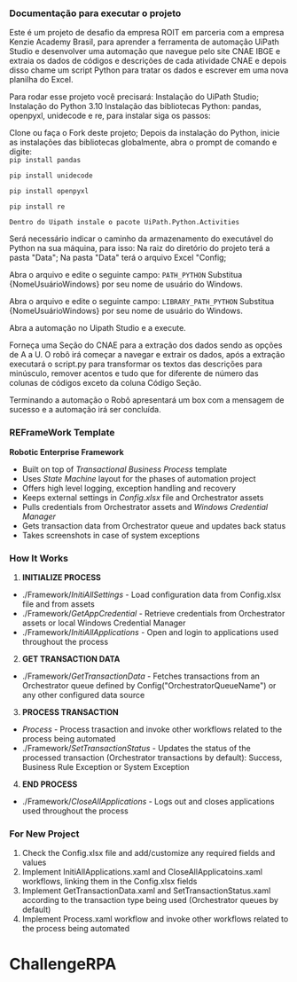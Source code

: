 ### Documentação para executar o projeto ###

Este é um projeto de desafio da empresa ROIT em parceria com a empresa Kenzie Academy Brasil, para aprender a ferramenta de automação UiPath Studio e desenvolver uma automação que navegue pelo site CNAE IBGE e extraia os dados de códigos e descrições de cada atividade CNAE e depois disso chame um script Python para tratar os dados e escrever em uma nova planilha do Excel.

Para rodar esse projeto você precisará:
Instalação do UiPath Studio;
Instalação do Python 3.10
Instalação das bibliotecas Python: pandas, openpyxl, unidecode e re, para instalar siga os passos:

Clone ou faça o Fork deste projeto;
Depois da instalação do Python, inicie as instalações das bibliotecas globalmente, abra o prompt de comando e digite:
<br>
````pip install pandas````

````pip install unidecode````

````pip install openpyxl````

````pip install re````

````Dentro do Uipath instale o pacote UiPath.Python.Activities````

Será necessário indicar o caminho da armazenamento do executável do Python na sua máquina, para isso:
Na raiz do diretório do projeto terá a pasta "Data";
Na pasta "Data" terá o arquivo Excel "Config;

Abra o arquivo e edite o seguinte campo: 
````PATH_PYTHON````
Substitua {NomeUsuárioWindows} por seu nome de usuário do Windows.

Abra o arquivo e edite o seguinte campo:
````LIBRARY_PATH_PYTHON````
Substitua {NomeUsuárioWindows} por seu nome de usuário do Windows.

Abra a automação no Uipath Studio e a execute.

Forneça uma Seção do CNAE para a extração dos dados sendo as opções de A a U.
O robô irá começar a navegar e extrair os dados, após a extração executará o script.py para transformar os textos das descrições para minúsculo, remover acentos e tudo que for diferente de número das colunas de códigos exceto da coluna Código Seção.

Terminando a automação o Robô apresentará um box com a mensagem de sucesso e a automação irá ser concluída.

### REFrameWork Template ###
**Robotic Enterprise Framework**

* Built on top of *Transactional Business Process* template
* Uses *State Machine* layout for the phases of automation project
* Offers high level logging, exception handling and recovery
* Keeps external settings in *Config.xlsx* file and Orchestrator assets
* Pulls credentials from Orchestrator assets and *Windows Credential Manager*
* Gets transaction data from Orchestrator queue and updates back status
* Takes screenshots in case of system exceptions


### How It Works ###

1. **INITIALIZE PROCESS**
 + ./Framework/*InitiAllSettings* - Load configuration data from Config.xlsx file and from assets
 + ./Framework/*GetAppCredential* - Retrieve credentials from Orchestrator assets or local Windows Credential Manager
 + ./Framework/*InitiAllApplications* - Open and login to applications used throughout the process

2. **GET TRANSACTION DATA**
 + ./Framework/*GetTransactionData* - Fetches transactions from an Orchestrator queue defined by Config("OrchestratorQueueName") or any other configured data source

3. **PROCESS TRANSACTION**
 + *Process* - Process trasaction and invoke other workflows related to the process being automated 
 + ./Framework/*SetTransactionStatus* - Updates the status of the processed transaction (Orchestrator transactions by default): Success, Business Rule Exception or System Exception

4. **END PROCESS**
 + ./Framework/*CloseAllApplications* - Logs out and closes applications used throughout the process


### For New Project ###

1. Check the Config.xlsx file and add/customize any required fields and values
2. Implement InitiAllApplications.xaml and CloseAllApplicatoins.xaml workflows, linking them in the Config.xlsx fields
3. Implement GetTransactionData.xaml and SetTransactionStatus.xaml according to the transaction type being used (Orchestrator queues by default)
4. Implement Process.xaml workflow and invoke other workflows related to the process being automated
# ChallengeRPA
